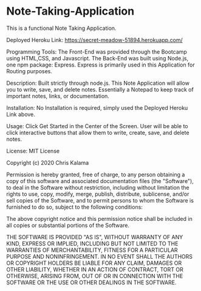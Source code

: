 # Note-Taking-Application

This is a functional Note Taking Application. 

Deployed Heroku Link: https://secret-meadow-51894.herokuapp.com/ 

Programming Tools: The Front-End was provided through the Bootcamp using HTML,CSS, and Javascript. The Back-End was built using Node.js, one npm package: Express. Express is primarily used in this Application for Routing purposes. 

Description: Built strictly through node.js. This Note Application will allow you to write, save, and delete notes. Essentially a Notepad to keep track of important notes, links, or documentation. 

Installation: No Installation is required, simply used the Deployed Heroku Link above.

Usage: Click Get Started in the Center of the Screen. User will be able to click interactive buttons that allow them to write, create, save, and delete notes.

License: MIT License

Copyright (c) 2020 Chris Kalama

Permission is hereby granted, free of charge, to any person obtaining a copy of this software and associated documentation files (the "Software"), to deal in the Software without restriction, including without limitation the rights to use, copy, modify, merge, publish, distribute, sublicense, and/or sell copies of the Software, and to permit persons to whom the Software is furnished to do so, subject to the following conditions:

The above copyright notice and this permission notice shall be included in all copies or substantial portions of the Software.

THE SOFTWARE IS PROVIDED "AS IS", WITHOUT WARRANTY OF ANY KIND, EXPRESS OR IMPLIED, INCLUDING BUT NOT LIMITED TO THE WARRANTIES OF MERCHANTABILITY, FITNESS FOR A PARTICULAR PURPOSE AND NONINFRINGEMENT. IN NO EVENT SHALL THE AUTHORS OR COPYRIGHT HOLDERS BE LIABLE FOR ANY CLAIM, DAMAGES OR OTHER LIABILITY, WHETHER IN AN ACTION OF CONTRACT, TORT OR OTHERWISE, ARISING FROM, OUT OF OR IN CONNECTION WITH THE SOFTWARE OR THE USE OR OTHER DEALINGS IN THE SOFTWARE.
